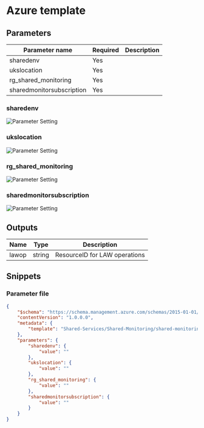 # Azure template

## Parameters

Parameter name | Required | Description
-------------- | -------- | -----------
sharedenv      | Yes      |
ukslocation    | Yes      |
rg_shared_monitoring | Yes      |
sharedmonitorsubscription | Yes      |

### sharedenv

![Parameter Setting](https://img.shields.io/badge/parameter-required-orange?style=flat-square)



### ukslocation

![Parameter Setting](https://img.shields.io/badge/parameter-required-orange?style=flat-square)



### rg_shared_monitoring

![Parameter Setting](https://img.shields.io/badge/parameter-required-orange?style=flat-square)



### sharedmonitorsubscription

![Parameter Setting](https://img.shields.io/badge/parameter-required-orange?style=flat-square)



## Outputs

Name | Type | Description
---- | ---- | -----------
lawop | string | ResourceID for LAW operations

## Snippets

### Parameter file

```json
{
    "$schema": "https://schema.management.azure.com/schemas/2015-01-01/deploymentParameters.json#",
    "contentVersion": "1.0.0.0",
    "metadata": {
        "template": "Shared-Services/Shared-Monitoring/shared-monitoring.json"
    },
    "parameters": {
        "sharedenv": {
            "value": ""
        },
        "ukslocation": {
            "value": ""
        },
        "rg_shared_monitoring": {
            "value": ""
        },
        "sharedmonitorsubscription": {
            "value": ""
        }
    }
}
```
